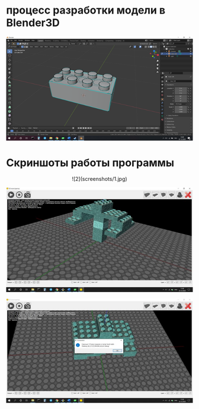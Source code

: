 # процесс разработки модели в Blender3D

![1](screenshots/blender.png)

# Скриншоты работы программы

<div style="text-align:center">
![2](screenshots/1.jpg)

![3](screenshots/2.jpg)

![4](screenshots/3.jpg)
</div>